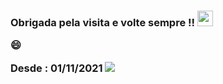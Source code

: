  
<h3>
 Obrigada pela visita e volte sempre !!  <img src="https://media.giphy.com/media/hvRJCLFzcasrR4ia7z/giphy.gif" width="25px"/> 
 
 
 😄 
 
 Desde : 01/11/2021  ![](https://visitor-badge.glitch.me/badge?page_id=camila-github&left_color=green&right_color=blueviolet)
  
 </h3>
 
 


 
 
 

